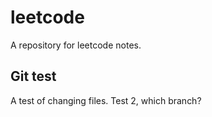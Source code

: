 # leetcode

A repository for leetcode notes.

## Git test

A test of changing files.
Test 2, which branch?